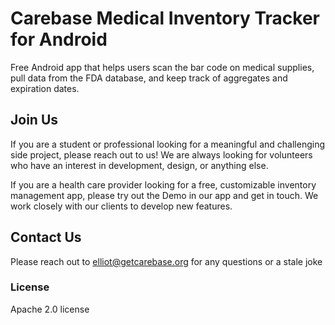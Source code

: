 # Carebase Medical Inventory Tracker for Android
Free Android app that helps users scan the bar code on medical supplies, pull data from the FDA database, and keep track of aggregates and expiration dates.

## Join Us
If you are a student or professional looking for a meaningful and challenging side project, please reach out to us! We are always looking for volunteers who have an interest in development, design, or anything else.
 
If you are a health care provider looking for a free, customizable inventory management app, please try out the Demo in our app and get in touch. We work closely with our clients to develop new features.

## Contact Us
Please reach out to elliot@getcarebase.org for any questions or a stale joke

### License
Apache 2.0 license